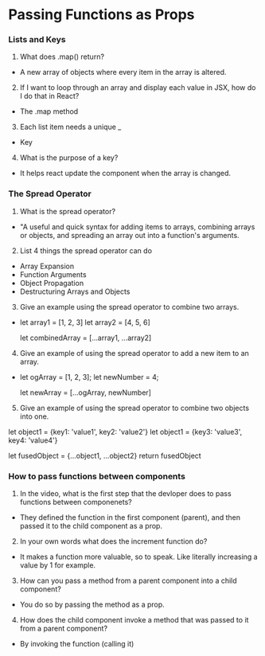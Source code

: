 # Passing Functions as Props

### Lists and Keys

1. What does .map() return?
* A new array of objects where every item in the array is altered.

2. If I want to loop through an array and display each value in JSX, how do I do that in React?
* The .map method

3. Each list item needs a unique _
* Key

4. What is the purpose of a key?
* It helps react update the component when the array is changed. 

### The Spread Operator

1. What is the spread operator?
* "A useful and quick syntax for adding items to arrays, combining arrays or objects, and spreading an array out into a function's arguments.

2. List 4 things the spread operator can do
* Array Expansion
* Function Arguments
* Object Propagation
* Destructuring Arrays and Objects

3. Give an example using the spread operator to combine two arrays.

* let array1 = [1, 2, 3]
  let array2 = [4, 5, 6]

  let combinedArray = [...array1, ...array2]

4. Give an example of using the spread operator to add a new item to an array.
* let ogArray = [1, 2, 3];
  let newNumber = 4;

  let newArray = [...ogArray, newNumber]
  

5. Give an example of using the spread operator to combine two objects into one.

let object1 = {key1: 'value1', key2: 'value2'}
let object1 = {key3: 'value3', key4: 'value4'}

let fusedObject = {...object1, ...object2}
return fusedObject

### How to pass functions between components
1. In the video, what is the first step that the devloper does to pass functions between componenets?
* They defined the function in the first component (parent), and then passed it to the child component as a prop.
2. In your own words what does the increment function do?
* It makes a function more valuable, so to speak. Like literally increasing a value by 1 for example.
3. How can you pass a method from a parent component into a child component?
* You do so by passing the method as a prop. 
4. How does the child component invoke a method that was passed to it from a parent component?
* By invoking the function (calling it)